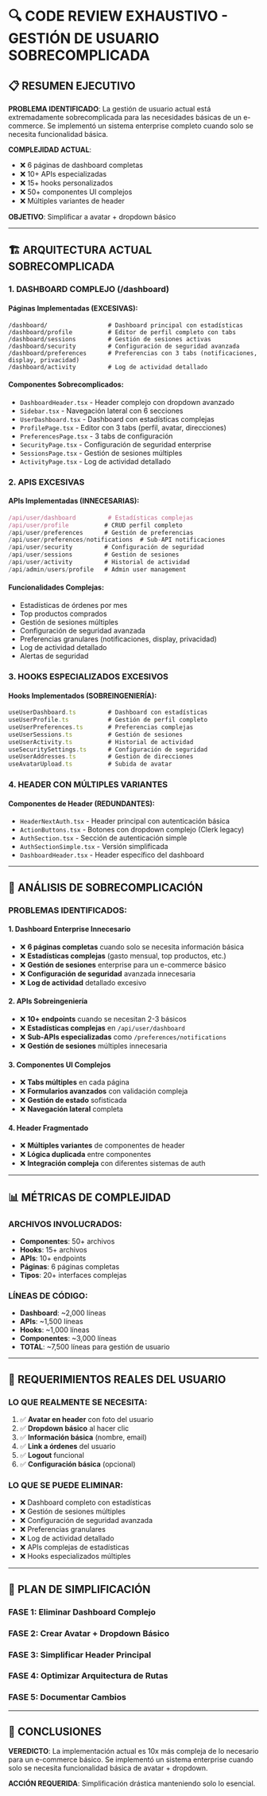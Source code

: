 # 🔍 CODE REVIEW EXHAUSTIVO - GESTIÓN DE USUARIO SOBRECOMPLICADA

## 📋 RESUMEN EJECUTIVO

**PROBLEMA IDENTIFICADO**: La gestión de usuario actual está extremadamente sobrecomplicada para las necesidades básicas de un e-commerce. Se implementó un sistema enterprise completo cuando solo se necesita funcionalidad básica.

**COMPLEJIDAD ACTUAL**:

- ❌ 6 páginas de dashboard completas
- ❌ 10+ APIs especializadas
- ❌ 15+ hooks personalizados
- ❌ 50+ componentes UI complejos
- ❌ Múltiples variantes de header

**OBJETIVO**: Simplificar a avatar + dropdown básico

---

## 🏗️ ARQUITECTURA ACTUAL SOBRECOMPLICADA

### **1. DASHBOARD COMPLEJO (/dashboard)**

#### **Páginas Implementadas** (EXCESIVAS):

```
/dashboard/                 # Dashboard principal con estadísticas
/dashboard/profile          # Editor de perfil completo con tabs
/dashboard/sessions         # Gestión de sesiones activas
/dashboard/security         # Configuración de seguridad avanzada
/dashboard/preferences      # Preferencias con 3 tabs (notificaciones, display, privacidad)
/dashboard/activity         # Log de actividad detallado
```

#### **Componentes Sobrecomplicados**:

- `DashboardHeader.tsx` - Header complejo con dropdown avanzado
- `Sidebar.tsx` - Navegación lateral con 6 secciones
- `UserDashboard.tsx` - Dashboard con estadísticas complejas
- `ProfilePage.tsx` - Editor con 3 tabs (perfil, avatar, direcciones)
- `PreferencesPage.tsx` - 3 tabs de configuración
- `SecurityPage.tsx` - Configuración de seguridad enterprise
- `SessionsPage.tsx` - Gestión de sesiones múltiples
- `ActivityPage.tsx` - Log de actividad detallado

### **2. APIS EXCESIVAS**

#### **APIs Implementadas** (INNECESARIAS):

```typescript
/api/user/dashboard         # Estadísticas complejas
/api/user/profile          # CRUD perfil completo
/api/user/preferences      # Gestión de preferencias
/api/user/preferences/notifications  # Sub-API notificaciones
/api/user/security         # Configuración de seguridad
/api/user/sessions         # Gestión de sesiones
/api/user/activity         # Historial de actividad
/api/admin/users/profile   # Admin user management
```

#### **Funcionalidades Complejas**:

- Estadísticas de órdenes por mes
- Top productos comprados
- Gestión de sesiones múltiples
- Configuración de seguridad avanzada
- Preferencias granulares (notificaciones, display, privacidad)
- Log de actividad detallado
- Alertas de seguridad

### **3. HOOKS ESPECIALIZADOS EXCESIVOS**

#### **Hooks Implementados** (SOBREINGENIERÍA):

```typescript
useUserDashboard.ts         # Dashboard con estadísticas
useUserProfile.ts           # Gestión de perfil completo
useUserPreferences.ts       # Preferencias complejas
useUserSessions.ts          # Gestión de sesiones
useUserActivity.ts          # Historial de actividad
useSecuritySettings.ts      # Configuración de seguridad
useUserAddresses.ts         # Gestión de direcciones
useAvatarUpload.ts          # Subida de avatar
```

### **4. HEADER CON MÚLTIPLES VARIANTES**

#### **Componentes de Header** (REDUNDANTES):

- `HeaderNextAuth.tsx` - Header principal con autenticación básica
- `ActionButtons.tsx` - Botones con dropdown complejo (Clerk legacy)
- `AuthSection.tsx` - Sección de autenticación simple
- `AuthSectionSimple.tsx` - Versión simplificada
- `DashboardHeader.tsx` - Header específico del dashboard

---

## 🎯 ANÁLISIS DE SOBRECOMPLICACIÓN

### **PROBLEMAS IDENTIFICADOS**:

#### **1. Dashboard Enterprise Innecesario**

- ❌ **6 páginas completas** cuando solo se necesita información básica
- ❌ **Estadísticas complejas** (gasto mensual, top productos, etc.)
- ❌ **Gestión de sesiones** enterprise para un e-commerce básico
- ❌ **Configuración de seguridad** avanzada innecesaria
- ❌ **Log de actividad** detallado excesivo

#### **2. APIs Sobreingeniería**

- ❌ **10+ endpoints** cuando se necesitan 2-3 básicos
- ❌ **Estadísticas complejas** en `/api/user/dashboard`
- ❌ **Sub-APIs especializadas** como `/preferences/notifications`
- ❌ **Gestión de sesiones** múltiples innecesaria

#### **3. Componentes UI Complejos**

- ❌ **Tabs múltiples** en cada página
- ❌ **Formularios avanzados** con validación compleja
- ❌ **Gestión de estado** sofisticada
- ❌ **Navegación lateral** completa

#### **4. Header Fragmentado**

- ❌ **Múltiples variantes** de componentes de header
- ❌ **Lógica duplicada** entre componentes
- ❌ **Integración compleja** con diferentes sistemas de auth

---

## 📊 MÉTRICAS DE COMPLEJIDAD

### **ARCHIVOS INVOLUCRADOS**:

- **Componentes**: 50+ archivos
- **Hooks**: 15+ archivos
- **APIs**: 10+ endpoints
- **Páginas**: 6 páginas completas
- **Tipos**: 20+ interfaces complejas

### **LÍNEAS DE CÓDIGO**:

- **Dashboard**: ~2,000 líneas
- **APIs**: ~1,500 líneas
- **Hooks**: ~1,000 líneas
- **Componentes**: ~3,000 líneas
- **TOTAL**: ~7,500 líneas para gestión de usuario

---

## 🎯 REQUERIMIENTOS REALES DEL USUARIO

### **LO QUE REALMENTE SE NECESITA**:

1. ✅ **Avatar en header** con foto del usuario
2. ✅ **Dropdown básico** al hacer clic
3. ✅ **Información básica** (nombre, email)
4. ✅ **Link a órdenes** del usuario
5. ✅ **Logout** funcional
6. ✅ **Configuración básica** (opcional)

### **LO QUE SE PUEDE ELIMINAR**:

- ❌ Dashboard completo con estadísticas
- ❌ Gestión de sesiones múltiples
- ❌ Configuración de seguridad avanzada
- ❌ Preferencias granulares
- ❌ Log de actividad detallado
- ❌ APIs complejas de estadísticas
- ❌ Hooks especializados múltiples

---

## 🚀 PLAN DE SIMPLIFICACIÓN

### **FASE 1**: Eliminar Dashboard Complejo

### **FASE 2**: Crear Avatar + Dropdown Básico

### **FASE 3**: Simplificar Header Principal

### **FASE 4**: Optimizar Arquitectura de Rutas

### **FASE 5**: Documentar Cambios

---

## 📝 CONCLUSIONES

**VEREDICTO**: La implementación actual es 10x más compleja de lo necesario para un e-commerce básico. Se implementó un sistema enterprise cuando solo se necesita funcionalidad básica de avatar + dropdown.

**ACCIÓN REQUERIDA**: Simplificación drástica manteniendo solo lo esencial.
